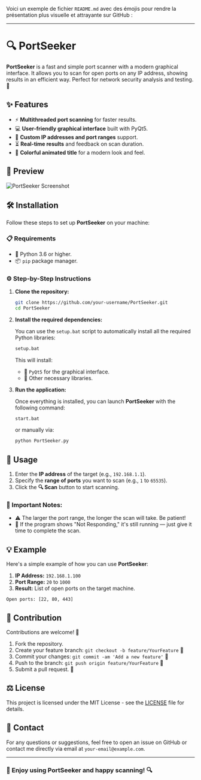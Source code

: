 Voici un exemple de fichier `README.md` avec des émojis pour rendre la présentation plus visuelle et attrayante sur GitHub :

---

# 🔍 PortSeeker

**PortSeeker** is a fast and simple port scanner with a modern graphical interface. It allows you to scan for open ports on any IP address, showing results in an efficient way. Perfect for network security analysis and testing. 🚀

## ✨ Features
- ⚡ **Multithreaded port scanning** for faster results.
- 💻 **User-friendly graphical interface** built with PyQt5.
- 🎯 **Custom IP addresses and port ranges** support.
- ⏳ **Real-time results** and feedback on scan duration.
- 🌈 **Colorful animated title** for a modern look and feel.

## 📸 Preview
![PortSeeker Screenshot](path-to-your-screenshot.png)

## 🛠️ Installation

Follow these steps to set up **PortSeeker** on your machine:

### 📋 Requirements
- 🐍 Python 3.6 or higher.
- 📦 `pip` package manager.

### ⚙️ Step-by-Step Instructions

1. **Clone the repository:**

   ```bash
   git clone https://github.com/your-username/PortSeeker.git
   cd PortSeeker
   ```

2. **Install the required dependencies:**

   You can use the `setup.bat` script to automatically install all the required Python libraries:

   ```bash
   setup.bat
   ```

   This will install:
   - 🎨 `PyQt5` for the graphical interface.
   - 🔧 Other necessary libraries.

3. **Run the application:**

   Once everything is installed, you can launch **PortSeeker** with the following command:

   ```bash
   start.bat
   ```

   or manually via:

   ```bash
   python PortSeeker.py
   ```

## 🚀 Usage

1. Enter the **IP address** of the target (e.g., `192.168.1.1`).
2. Specify the **range of ports** you want to scan (e.g., `1` to `65535`).
3. Click the **🔍 Scan** button to start scanning.

### 📝 Important Notes:
- ⚠️ The larger the port range, the longer the scan will take. Be patient!
- 🔄 If the program shows "Not Responding," it's still running — just give it time to complete the scan.

## 💡 Example

Here's a simple example of how you can use **PortSeeker**:

1. **IP Address:** `192.168.1.100`
2. **Port Range:** `20` to `1000`
3. **Result:** List of open ports on the target machine.

```plaintext
Open ports: [22, 80, 443]
```

## 🤝 Contribution

Contributions are welcome! 🎉

1. Fork the repository.
2. Create your feature branch: `git checkout -b feature/YourFeature` 🎨
3. Commit your changes: `git commit -am 'Add a new feature'` 📝
4. Push to the branch: `git push origin feature/YourFeature` 🚀
5. Submit a pull request. 🔧

## ⚖️ License

This project is licensed under the MIT License - see the [LICENSE](LICENSE) file for details.

## 📧 Contact

For any questions or suggestions, feel free to open an issue on GitHub or contact me directly via email at `your-email@example.com`.

---

### 🎉 Enjoy using PortSeeker and happy scanning! 🔍
